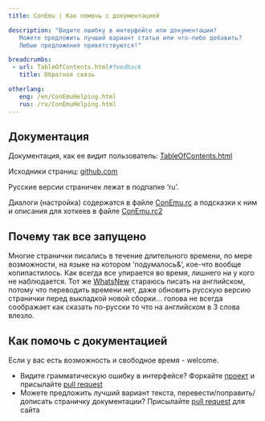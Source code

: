 ```yaml
---
title: ConEmu | Как помочь с документацией

description: "Видите ошибку в интерфейсе или документации?
   Можете предложить лучший вариант статьи или что-либо добавить?
   Любые предложения приветствуются!"

breadcrumbs:
 - url: TableOfContents.html#feedback
   title: Обратная связь

otherlang:
   eng: /en/ConEmuHelping.html
   rus: /ru/ConEmuHelping.html
---
```


<h2 id="documentation">Документация</h2>

Документация, как ее видит пользователь: [TableOfContents.html](TableOfContents.html)

Исходники страниц: [github.com](https://github.com/ConEmu/ConEmu.github.io)

Русские версии страничек лежат в подпапке ‘ru’.

Диалоги (настройка) содержатся в файле
[ConEmu.rc](https://github.com/Maximus5/ConEmu/blob/alpha/src/ConEmu/ConEmu.rc)
а подсказки к ним и описания для хоткеев в файле
[ConEmu.rc2](https://github.com/Maximus5/ConEmu/blob/alpha/src/ConEmu/ConEmu.rc2)


<h2 id="why-it-is-so-hard">Почему так все запущено</h2>

Многие странички писались в течение длительного времени, по мере возможности,
на языке на котором ‘подумалось&’, кое-что вообще копипастилось.
Как всегда все упирается во время, лишнего ни у кого не наблюдается.
Тот же [WhatsNew](Whats_New.html) стараюсь писать на английском,
потому что переводить времени нет, даже обновить русскую версию странички
перед выкладкой новой сборки...
голова не всегда соображает как сказать по-русски то что на английском в 3 слова влезло.


<h2 id="how-to-help">Как помочь с документацией</h2>

Если у вас есть возможность и свободное время - welcome.

  - Видите грамматическую ошибку в интерфейсе? Форкайте [проект](https://github.com/Maximus5/ConEmu) и присылайте [pull request](https://github.com/Maximus5/ConEmu/pulls)
  - Можете предложить лучший вариант текста, перевести/поправить/дописать страничку документации? Присылайте [pull request](https://github.com/ConEmu/ConEmu.github.io/pulls) для сайта
